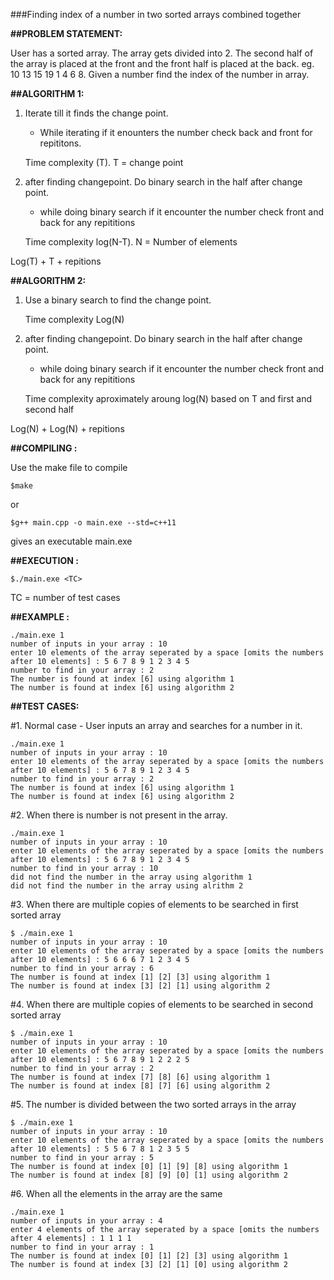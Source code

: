 ###Finding index of a number in two sorted arrays combined together

**##PROBLEM STATEMENT:**

User has a sorted array. The array gets divided into 2. The second half of the array is placed at the 
front and the front half is placed at the back. eg. 10 13 15 19 1 4 6 8. Given a number find the index
of the number in array. 

**##ALGORITHM 1:**

1. Iterate till it finds the change point.
	- While iterating if it enounters the number check back and front for repititons.

	Time complexity (T). T = change point

2. after finding changepoint. Do binary search in the half after change point.
	- while doing binary search if it encounter the number check front and back for any repititions

	Time complexity log(N-T). N = Number of elements

Log(T) + T + repitions

**##ALGORITHM 2:**

1. Use a binary search to find the change point.

	Time complexity Log(N)

2. after finding changepoint. Do binary search in the half after change point.
	- while doing binary search if it encounter the number check front and back for any repititions


	Time complexity aproximately aroung log(N) based on T and first and second half

Log(N) + Log(N) + repitions

**##COMPILING :**

Use the make file to compile

```
$make
```

or

```
$g++ main.cpp -o main.exe --std=c++11
```

gives an executable main.exe

**##EXECUTION :**

```
$./main.exe <TC>
```

TC = number of test cases

**##EXAMPLE :**

```
./main.exe 1
number of inputs in your array : 10                 
enter 10 elements of the array seperated by a space [omits the numbers after 10 elements] : 5 6 7 8 9 1 2 3 4 5
number to find in your array : 2
The number is found at index [6] using algorithm 1 
The number is found at index [6] using algorithm 2 
```

**##TEST CASES:**

#1. Normal case - User inputs an array and searches for a number in it.

```
./main.exe 1
number of inputs in your array : 10                 
enter 10 elements of the array seperated by a space [omits the numbers after 10 elements] : 5 6 7 8 9 1 2 3 4 5
number to find in your array : 2
The number is found at index [6] using algorithm 1 
The number is found at index [6] using algorithm 2 
```

#2. When there is number is not present in the array.

```
./main.exe 1
number of inputs in your array : 10
enter 10 elements of the array seperated by a space [omits the numbers after 10 elements] : 5 6 7 8 9 1 2 3 4 5
number to find in your array : 10
did not find the number in the array using algorithm 1
did not find the number in the array using alrithm 2
```

#3. When there are multiple copies of elements to be searched in first sorted array

```
$ ./main.exe 1
number of inputs in your array : 10
enter 10 elements of the array seperated by a space [omits the numbers after 10 elements] : 5 6 6 6 7 1 2 3 4 5
number to find in your array : 6
The number is found at index [1] [2] [3] using algorithm 1 
The number is found at index [3] [2] [1] using algorithm 2 
```

#4. When there are multiple copies of elements to be searched in second sorted array

```
$ ./main.exe 1
number of inputs in your array : 10
enter 10 elements of the array seperated by a space [omits the numbers after 10 elements] : 5 6 7 8 9 1 2 2 2 5
number to find in your array : 2
The number is found at index [7] [8] [6] using algorithm 1 
The number is found at index [8] [7] [6] using algorithm 2 
```

#5. The number is divided between the two sorted arrays in the array

```
$ ./main.exe 1
number of inputs in your array : 10
enter 10 elements of the array seperated by a space [omits the numbers after 10 elements] : 5 5 6 7 8 1 2 3 5 5
number to find in your array : 5
The number is found at index [0] [1] [9] [8] using algorithm 1 
The number is found at index [8] [9] [0] [1] using algorithm 2
```

#6. When all the elements in the array are the same

```
./main.exe 1
number of inputs in your array : 4
enter 4 elements of the array seperated by a space [omits the numbers after 4 elements] : 1 1 1 1
number to find in your array : 1
The number is found at index [0] [1] [2] [3] using algorithm 1 
The number is found at index [3] [2] [1] [0] using algorithm 2 
```

